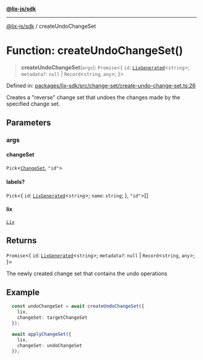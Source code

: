 [**@lix-js/sdk**](../README.md)

***

[@lix-js/sdk](../README.md) / createUndoChangeSet

# Function: createUndoChangeSet()

> **createUndoChangeSet**(`args`): `Promise`\<\{ `id`: [`LixGenerated`](../type-aliases/LixGenerated.md)\<`string`\>; `metadata?`: `null` \| `Record`\<`string`, `any`\>; \}\>

Defined in: [packages/lix-sdk/src/change-set/create-undo-change-set.ts:26](https://github.com/opral/monorepo/blob/b744c06f94e2e95227e07cc6016002a653e430d8/packages/lix-sdk/src/change-set/create-undo-change-set.ts#L26)

Creates a "reverse" change set that undoes the changes made by the specified change set.

## Parameters

### args

#### changeSet

`Pick`\<[`ChangeSet`](../type-aliases/ChangeSet.md), `"id"`\>

#### labels?

`Pick`\<\{ `id`: [`LixGenerated`](../type-aliases/LixGenerated.md)\<`string`\>; `name`: `string`; \}, `"id"`\>[]

#### lix

[`Lix`](../type-aliases/Lix.md)

## Returns

`Promise`\<\{ `id`: [`LixGenerated`](../type-aliases/LixGenerated.md)\<`string`\>; `metadata?`: `null` \| `Record`\<`string`, `any`\>; \}\>

The newly created change set that contains the undo operations

## Example

```ts
  const undoChangeSet = await createUndoChangeSet({
    lix,
    changeSet: targetChangeSet
  });

  await applyChangeSet({
    lix,
    changeSet: undoChangeSet
  });
  ```
